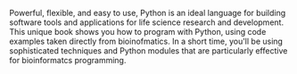Powerful, flexible, and easy to use, Python is an ideal language for building software tools and applications for life science research and development. This unique book shows you how to program with Python, using code examples taken directly from bioinofmatics. In a short time, you'll be using sophisticated techniques and Python modules that are particularly effective for bioinformatcs programming.

